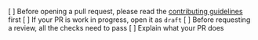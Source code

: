 [ ] Before opening a pull request, please read the [contributing guidelines](https://github.com/frenchkiss-finance/frenchkiss-uikit/blob/master/CONTRIBUTING.md) first
[ ] If your PR is work in progress, open it as `draft`
[ ] Before requesting a review, all the checks need to pass
[ ] Explain what your PR does
